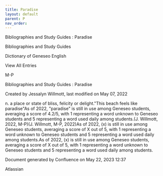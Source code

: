 ```yaml
---
title: Paradise
layout: default
parent: P
nav_order:
---
```


Bibliographies and Study Guides : Paradise

Bibliographies and Study Guides

Dictionary of Geneseo English

View All Entries

M-P

Bibliographies and Study Guides : Paradise

Created by  Jessalyn Willmott, last modified on May 07, 2022

n. a place or state of bliss, felicity or delight.&quot;This beach feels like paradise&quot;As of 2022, &quot;paradise&quot; is still in use among Geneseo students, averaging a score of 4.2/5, with 1 representing a word unknown to Geneseo students and 5 representing a word used daily among students.(J. Willmott, 2022, M-P)(J. Willmott, M-P, 2022)As of 2022, (x) is still in use among Geneseo students, averaging a score of X out of 5, with 1 representing a word unknown to Geneseo students and 5 representing a word used daily among students.As of 2022, (x) is still in use among Geneseo students, averaging a score of X out of 5, with 1 representing a word unknown to Geneseo students and 5 representing a word used daily among students. 

Document generated by Confluence on May 22, 2023 12:37

Atlassian
